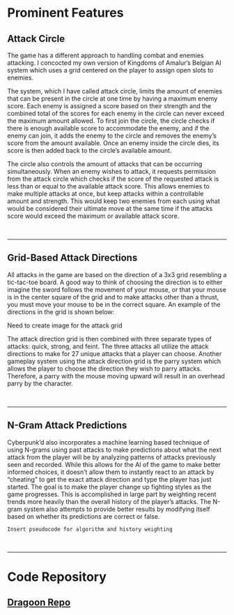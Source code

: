 # Prominent Features
## Attack Circle
The game has a different approach to handling combat and enemies attacking. I concocted my own version of Kingdoms of Amalur’s Belgian AI system which uses a grid centered on the player to assign open slots to enemies.

The system, which I have called attack circle, limits the amount of enemies that can be present in the circle at one time by having a maximum enemy score. Each enemy is assigned a score based on their strength and the combined total of the scores for each enemy in the circle can never exceed the maximum amount allowed. To first join the circle, the circle checks if there is enough available score to accommodate the enemy, and if the enemy can join, it adds the enemy to the circle and removes the enemy’s score from the amount available. Once an enemy inside the circle dies, its score is then added back to the circle’s available amount.

The circle also controls the amount of attacks that can be occurring simultaneously. When an enemy wishes to attack, it requests permission from the attack circle which checks if the score of the requested attack is less than or equal to the available attack score. This allows enemies to make multiple attacks at once, but keep attacks within a controllable amount and strength. This would keep two enemies from each using what would be considered their ultimate move at the same time if the attacks score would exceed the maximum or available attack score.

<br />
<hr>

## Grid-Based Attack Directions
All attacks in the game are based on the direction of a 3x3 grid resembling a tic-tac-toe board. A good way to think of choosing the direction is to either imagine the sword follows the movement of your mouse, or that your mouse is in the center square of the grid and to make attacks other than a thrust, you must move your mouse to be in the correct square. An example of the directions in the grid is shown below:

Need to create image for the attack grid

The attack direction grid is then combined with three separate types of attacks: quick, strong, and feint. The three attacks all utilize the attack directions to make for 27 unique attacks that a player can choose. Another gameplay system using the attack direction grid is the parry system which allows the player to choose the direction they wish to parry attacks. Therefore, a parry with the mouse moving upward will result in an overhead parry by the character.

<br />
<hr>

## N-Gram Attack Predictions
Cyberpunk’d also incorporates a machine learning based technique of using N-grams using past attacks to make predictions about what the next attack from the player will be by analyzing patterns of attacks previously seen and recorded. While this allows for the AI of the game to make better informed choices, it doesn’t allow them to instantly react to an attack by “cheating” to get the exact attack direction and type the player has just started. The goal is to make the player change up fighting styles as the game progresses. This is accomplished in large part by weighting recent trends more heavily than the overall history of the player’s attacks. The N-gram system also attempts to provide better results by modifying itself based on whether its predictions are correct or false.

`Insert pseudocode for algorithm
and history weighting`

<br />
<hr>

# Code Repository
## [Dragoon Repo](https://github.com/scuhooper/Dragoon)
